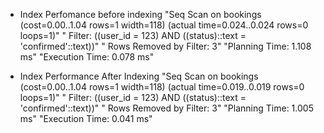 - Index Perfomance before indexing
"Seq Scan on bookings  (cost=0.00..1.04 rows=1 width=118) (actual time=0.024..0.024 rows=0 loops=1)"
"  Filter: ((user_id = 123) AND ((status)::text = 'confirmed'::text))"
"  Rows Removed by Filter: 3"
"Planning Time: 1.108 ms"
"Execution Time: 0.078 ms"

- Index Performance After Indexing
"Seq Scan on bookings  (cost=0.00..1.04 rows=1 width=118) (actual time=0.019..0.019 rows=0 loops=1)"
"  Filter: ((user_id = 123) AND ((status)::text = 'confirmed'::text))"
"  Rows Removed by Filter: 3"
"Planning Time: 1.005 ms"
"Execution Time: 0.041 ms"
